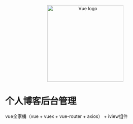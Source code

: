 <p align="center"><a href="https://vuejs.org" target="_blank" rel="noopener noreferrer"><img width="240" src="https://vuejs.org/images/logo.png" alt="Vue logo"></a></p>




# 个人博客后台管理
vue全家桶（vue + vuex + vue-router + axios） + iview组件
